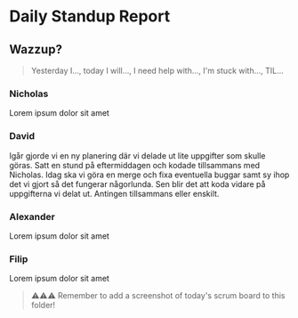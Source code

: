 # Daily Standup Report

## Wazzup?
> Yesterday I…, today I will…, I need help with…, I'm stuck with…, TIL…

### Nicholas
Lorem ipsum dolor sit amet

### David
Igår gjorde vi en ny planering där vi delade ut lite uppgifter som skulle göras.
Satt en stund på eftermiddagen och kodade tillsammans med Nicholas.
Idag ska vi göra en merge och fixa eventuella buggar samt sy ihop det vi gjort så det fungerar någorlunda.
Sen blir det att koda vidare på uppgifterna vi delat ut. Antingen tillsammans eller enskilt.

### Alexander
Lorem ipsum dolor sit amet

### Filip
Lorem ipsum dolor sit amet


> ⚠️⚠️⚠️ Remember to add a screenshot of today's scrum board to this folder!
